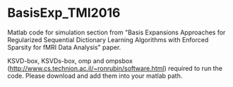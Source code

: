 # BasisExp_TMI2016
Matlab code for simulation section from "Basis Expansions Approaches for Regularized Sequential Dictionary Learning Algorithms with Enforced Sparsity for fMRI Data Analysis" paper.

KSVD-box, KSVDs-box, omp and ompsbox (http://www.cs.technion.ac.il/~ronrubin/software.html) required to run the code. Please download and add them into your matlab path. 
